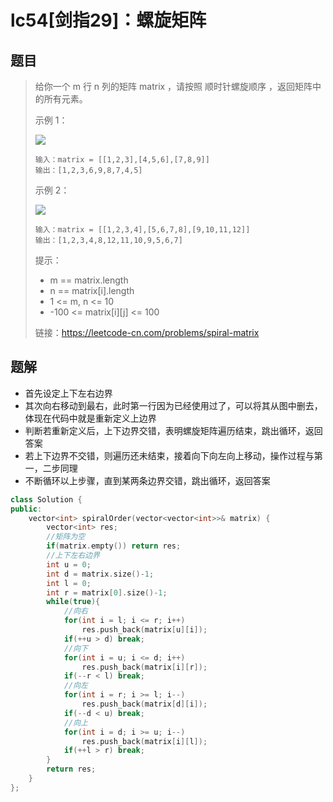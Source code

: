 # lc54[剑指29]：螺旋矩阵

## 题目

> 给你一个 m 行 n 列的矩阵 matrix ，请按照 顺时针螺旋顺序 ，返回矩阵中的所有元素。
>
>  
>
> 示例 1：
>
> ![](https://assets.leetcode.com/uploads/2020/11/13/spiral1.jpg)
>
> ```
> 输入：matrix = [[1,2,3],[4,5,6],[7,8,9]]
> 输出：[1,2,3,6,9,8,7,4,5]
> ```
>
> 示例 2：
>
> ![](https://assets.leetcode.com/uploads/2020/11/13/spiral.jpg)
>
> ```
> 输入：matrix = [[1,2,3,4],[5,6,7,8],[9,10,11,12]]
> 输出：[1,2,3,4,8,12,11,10,9,5,6,7]
> ```
>
> 
>
>
> 提示：
>
> - m == matrix.length
> - n == matrix[i].length
> - 1 <= m, n <= 10
> - -100 <= matrix[i][j] <= 100
>
> 
>
> 链接：https://leetcode-cn.com/problems/spiral-matrix

## 题解

- 首先设定上下左右边界
- 其次向右移动到最右，此时第一行因为已经使用过了，可以将其从图中删去，体现在代码中就是重新定义上边界
- 判断若重新定义后，上下边界交错，表明螺旋矩阵遍历结束，跳出循环，返回答案
- 若上下边界不交错，则遍历还未结束，接着向下向左向上移动，操作过程与第一，二步同理
- 不断循环以上步骤，直到某两条边界交错，跳出循环，返回答案

```c++
class Solution {
public:
    vector<int> spiralOrder(vector<vector<int>>& matrix) {
        vector<int> res;
        //矩阵为空
        if(matrix.empty()) return res;
        //上下左右边界
        int u = 0;
        int d = matrix.size()-1;
        int l = 0;
        int r = matrix[0].size()-1;
        while(true){
            //向右
            for(int i = l; i <= r; i++)
                res.push_back(matrix[u][i]);
            if(++u > d) break;
            //向下
            for(int i = u; i <= d; i++)
                res.push_back(matrix[i][r]);
            if(--r < l) break;
            //向左
            for(int i = r; i >= l; i--)
                res.push_back(matrix[d][i]);
            if(--d < u) break;
            //向上
            for(int i = d; i >= u; i--)
                res.push_back(matrix[i][l]);
            if(++l > r) break;
        }
        return res;
    }
};
```

